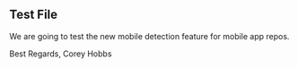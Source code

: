 ## Test File

We are going to test the new mobile detection feature for mobile app repos.

Best Regards,
Corey Hobbs
